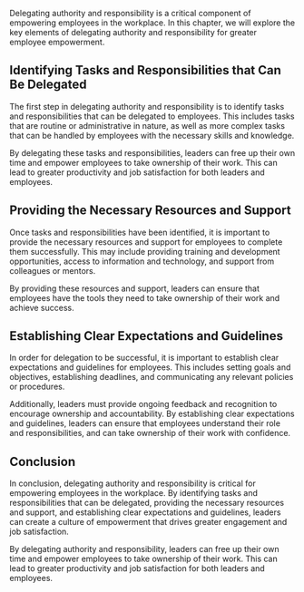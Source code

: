
Delegating authority and responsibility is a critical component of empowering employees in the workplace. In this chapter, we will explore the key elements of delegating authority and responsibility for greater employee empowerment.

Identifying Tasks and Responsibilities that Can Be Delegated
------------------------------------------------------------

The first step in delegating authority and responsibility is to identify tasks and responsibilities that can be delegated to employees. This includes tasks that are routine or administrative in nature, as well as more complex tasks that can be handled by employees with the necessary skills and knowledge.

By delegating these tasks and responsibilities, leaders can free up their own time and empower employees to take ownership of their work. This can lead to greater productivity and job satisfaction for both leaders and employees.

Providing the Necessary Resources and Support
---------------------------------------------

Once tasks and responsibilities have been identified, it is important to provide the necessary resources and support for employees to complete them successfully. This may include providing training and development opportunities, access to information and technology, and support from colleagues or mentors.

By providing these resources and support, leaders can ensure that employees have the tools they need to take ownership of their work and achieve success.

Establishing Clear Expectations and Guidelines
----------------------------------------------

In order for delegation to be successful, it is important to establish clear expectations and guidelines for employees. This includes setting goals and objectives, establishing deadlines, and communicating any relevant policies or procedures.

Additionally, leaders must provide ongoing feedback and recognition to encourage ownership and accountability. By establishing clear expectations and guidelines, leaders can ensure that employees understand their role and responsibilities, and can take ownership of their work with confidence.

Conclusion
----------

In conclusion, delegating authority and responsibility is critical for empowering employees in the workplace. By identifying tasks and responsibilities that can be delegated, providing the necessary resources and support, and establishing clear expectations and guidelines, leaders can create a culture of empowerment that drives greater engagement and job satisfaction.

By delegating authority and responsibility, leaders can free up their own time and empower employees to take ownership of their work. This can lead to greater productivity and job satisfaction for both leaders and employees.
